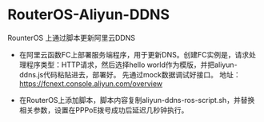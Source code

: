 # RouterOS-Aliyun-DDNS
RounterOS 上通过脚本更新阿里云DDNS

- 在阿里云函数FC上部署服务端程序，用于更新DNS。创建FC实例是，请求处理程序类型：HTTP请求，然后选择hello world作为模版，并把aliyun-ddns.js代码粘贴进去，部署好。
先通过mock数据调试好接口。
地址：https://fcnext.console.aliyun.com/overview

- 在RouterOS上添加脚本，脚本内容复制aliyun-ddns-ros-script.sh，并替换相关参数，设置在PPPoE拨号成功后延迟几秒钟执行。
